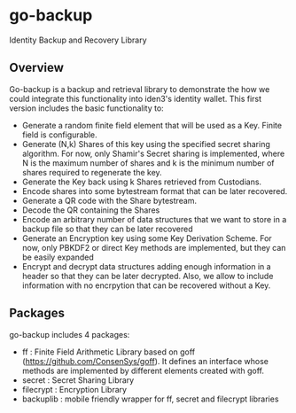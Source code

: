 # go-backup
Identity Backup and Recovery Library

## Overview
Go-backup is a backup and retrieval library to demonstrate the how we could integrate this functionality into iden3's identity wallet.
This first version includes the basic functionality to:
* Generate a random finite field element that will be used as a Key. Finite field is configurable.
* Generate (N,k) Shares of this key using the specified secret sharing algorithm. For now, only Shamir's Secret sharing is implemented, where N is the maximum number of shares and k is the minimum number of shares required to regenerate the key.
* Generate the Key back using k Shares retrieved from Custodians.
* Encode shares into some bytestream format that can be later recovered.
* Generate a QR code with the Share bytestream.
* Decode the QR containing the Shares
* Encode an arbitrary number of data structures that we want to store in a backup file so that they can be later recovered
* Generate an Encryption key using some Key Derivation Scheme. For now, only PBKDF2 or direct Key methods are implemented, but they can be easily expanded
* Encrypt and decrypt data structures adding enough information in a header so that they can be later decrypted. Also, we allow to include information with no  encrpytion that can be recovered without a Key.

## Packages
go-backup includes 4 packages:
- ff : Finite Field Arithmetic Library based on goff (https://github.com/ConsenSys/goff). It defines an interface whose methods are implemented by  different elements created with goff.
- secret : Secret Sharing Library
- filecrypt : Encryption Library
- backuplib : mobile friendly wrapper for ff, secret and filecrypt libraries




